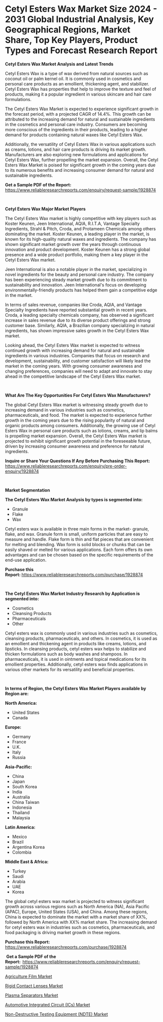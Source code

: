<p><h1>Cetyl Esters Wax Market Size 2024 - 2031 Global Industrial Analysis, Key Geographical Regions, Market Share, Top Key Players, Product Types and Forecast Research Report</h1></p><p><strong>Cetyl Esters Wax Market Analysis and Latest Trends</strong></p>
<p><p>Cetyl Esters Wax is a type of wax derived from natural sources such as coconut oil or palm kernel oil. It is commonly used in cosmetics and personal care products as an emollient, thickening agent, and stabilizer. Cetyl Esters Wax has properties that help to improve the texture and feel of products, making it a popular ingredient in various skincare and hair care formulations.</p><p>The Cetyl Esters Wax Market is expected to experience significant growth in the forecast period, with a projected CAGR of 14.4%. This growth can be attributed to the increasing demand for natural and sustainable ingredients in the cosmetics and personal care industry. Consumers are becoming more conscious of the ingredients in their products, leading to a higher demand for products containing natural waxes like Cetyl Esters Wax.</p><p>Additionally, the versatility of Cetyl Esters Wax in various applications such as creams, lotions, and hair care products is driving its market growth. Manufacturers are also exploring new formulations and applications for Cetyl Esters Wax, further propelling the market expansion. Overall, the Cetyl Esters Wax Market is poised for significant growth in the coming years due to its numerous benefits and increasing consumer demand for natural and sustainable ingredients.</p></p>
<p><strong>Get a Sample PDF of the Report:&nbsp;</strong> <a href="https://www.reliableresearchreports.com/enquiry/request-sample/1928874">https://www.reliableresearchreports.com/enquiry/request-sample/1928874</a></p>
<p>&nbsp;</p>
<p><strong>Cetyl Esters Wax Major Market Players</strong></p>
<p><p>The Cetyl Esters Wax market is highly competitive with key players such as Koster Keunen, Jeen International, AQIA, R.I.T.A, Vantage Specialty Ingredients, Strahl & Pitch, Croda, and Protameen Chemicals among others dominating the market. Koster Keunen, a leading player in the market, is known for its high-quality natural waxes and ingredients. The company has shown significant market growth over the years through continuous innovation and product development. Koster Keunen has a strong global presence and a wide product portfolio, making them a key player in the Cetyl Esters Wax market.</p><p>Jeen International is also a notable player in the market, specializing in novel ingredients for the beauty and personal care industry. The company has been experiencing steady market growth due to its commitment to sustainability and innovation. Jeen International's focus on developing environmentally-friendly products has helped them gain a competitive edge in the market.</p><p>In terms of sales revenue, companies like Croda, AQIA, and Vantage Specialty Ingredients have reported substantial growth in recent years. Croda, a leading specialty chemicals company, has observed a significant increase in sales revenue due to its diverse product offerings and strong customer base. Similarly, AQIA, a Brazilian company specializing in natural ingredients, has shown impressive sales growth in the Cetyl Esters Wax market.</p><p>Looking ahead, the Cetyl Esters Wax market is expected to witness continued growth with increasing demand for natural and sustainable ingredients in various industries. Companies that focus on research and development, sustainability, and customer satisfaction will likely lead the market in the coming years. With growing consumer awareness and changing preferences, companies will need to adapt and innovate to stay ahead in the competitive landscape of the Cetyl Esters Wax market.</p></p>
<p>&nbsp;</p>
<p><strong>What Are The Key Opportunities For Cetyl Esters Wax Manufacturers?</strong></p>
<p><p>The global Cetyl Esters Wax market is witnessing steady growth due to increasing demand in various industries such as cosmetics, pharmaceuticals, and food. The market is expected to experience further growth in the coming years due to the rising popularity of natural and organic products among consumers. Additionally, the growing use of Cetyl Esters Wax in personal care products such as lotions, creams, and lip balms is propelling market expansion. Overall, the Cetyl Esters Wax market is projected to exhibit significant growth potential in the foreseeable future, driven by increasing consumer awareness and preference for natural ingredients.</p></p>
<p><strong>Inquire or Share Your Questions If Any Before Purchasing This Report:</strong> <a href="https://www.reliableresearchreports.com/enquiry/pre-order-enquiry/1928874">https://www.reliableresearchreports.com/enquiry/pre-order-enquiry/1928874</a></p>
<p>&nbsp;</p>
<p><strong>Market Segmentation</strong></p>
<p><strong>The Cetyl Esters Wax Market Analysis by types is segmented into:</strong></p>
<p><ul><li>Granule</li><li>Flake</li><li>Wax</li></ul></p>
<p><p>Cetyl esters wax is available in three main forms in the market- granule, flake, and wax. Granule form is small, uniform particles that are easy to measure and handle. Flake form is thin and flat pieces that are convenient for melting and blending. Wax form is solid blocks or chunks that can be easily shaved or melted for various applications. Each form offers its own advantages and can be chosen based on the specific requirements of the end-use application.</p></p>
<p><strong>Purchase this Report:&nbsp;</strong><a href="https://www.reliableresearchreports.com/purchase/1928874">https://www.reliableresearchreports.com/purchase/1928874</a></p>
<p>&nbsp;</p>
<p><strong>The Cetyl Esters Wax Market Industry Research by Application is segmented into:</strong></p>
<p><ul><li>Cosmetics</li><li>Cleansing Products</li><li>Pharmaceuticals</li><li>Other</li></ul></p>
<p><p>Cetyl esters wax is commonly used in various industries such as cosmetics, cleansing products, pharmaceuticals, and others. In cosmetics, it is used as an emollient and thickening agent in products like creams, lotions, and lipsticks. In cleansing products, cetyl esters wax helps to stabilize and thicken formulations such as body washes and shampoos. In pharmaceuticals, it is used in ointments and topical medications for its emollient properties. Additionally, cetyl esters wax finds applications in various other markets for its versatility and beneficial properties.</p></p>
<p>&nbsp;</p>
<p><strong>In terms of Region, the Cetyl Esters Wax Market Players available by Region are:</strong></p>
<p>
    <p> <strong> North America: </strong>
        <ul>
            <li>United States</li>
            <li>Canada</li>
        </ul>
        </p> 
    <p> <strong> Europe: </strong>
        <ul>
            <li>Germany</li>
            <li>France</li>
            <li>U.K.</li>
            <li>Italy</li>
            <li>Russia</li>
        </ul>
        </p> 
    <p> <strong> Asia-Pacific: </strong>
        <ul>
            <li>China</li>
            <li>Japan</li>
            <li>South Korea</li>
            <li>India</li>
            <li>Australia</li>
            <li>China Taiwan</li>
            <li>Indonesia</li>
            <li>Thailand</li>
            <li>Malaysia</li>
        </ul>
        </p> 
    <p> <strong> Latin America: </strong>
        <ul>
            <li>Mexico</li>
            <li>Brazil</li>
            <li>Argentina Korea</li>
            <li>Colombia</li>
        </ul>
        </p> 
    <p> <strong> Middle East & Africa: </strong>
        <ul>
            <li>Turkey</li>
            <li>Saudi</li>
            <li>Arabia</li>
            <li>UAE</li>
            <li>Korea</li>
        </ul>
    </p>
    </p>
<p><p>The global cetyl esters wax market is projected to witness significant growth across various regions such as North America (NA), Asia Pacific (APAC), Europe, United States (USA), and China. Among these regions, China is expected to dominate the market with a market share of XX%, followed by North America with XX% market share. The increasing demand for cetyl esters wax in industries such as cosmetics, pharmaceuticals, and food packaging is driving market growth in these regions.</p></p>
<p><strong>Purchase this Report: </strong><a href="https://www.reliableresearchreports.com/purchase/1928874">https://www.reliableresearchreports.com/purchase/1928874</a></p>
<p>&nbsp;<strong>Get a Sample PDF of the Report:&nbsp;&nbsp;</strong><a href="https://www.reliableresearchreports.com/enquiry/request-sample/1928874">https://www.reliableresearchreports.com/enquiry/request-sample/1928874</a></p>
<p><strong></strong></p>
<p><p><a href="https://view.publitas.com/reportprime-1/agriculture-film-market-provides-detailed-segmentation-of-this-market-based-on-type-application-and-region-and-forecast-for-the-period-from-2024-2031/">Agriculture Film Market</a></p><p><a href="https://view.publitas.com/reportprime-1/rigid-contact-lenses-market-furnish-information-about-market-size-market-share-market-dynamics-and-projections-spanning-from-2024-to-2031/">Rigid Contact Lenses Market</a></p><p><a href="https://nifty-kite-d51.notion.site/Plasma-Separators-Market-Size-and-Examines-its-Market-Scope-with-a-Primary-Focus-on-Growth-Opportu-de79c9b2f8904f90b997d9ddd052e403">Plasma Separators Market</a></p><p><a href="https://ivy-potential-64b.notion.site/Automotive-Integrated-Circuit-ICs-Market-Size-Growth-and-Forecast-from-2024-2031-c3556926aeef48fda7f86f7769bbc842">Automotive Integrated Circuit (ICs) Market</a></p><p><a href="https://five-trouble-98a.notion.site/Non-Destructive-Testing-Equipment-NDTE-Market-Size-Growth-Outlook-from-2024-to-2031-projecting-a-15b0fc81174a4a14b977ddd77a7c175c">Non-Destructive Testing Equipment (NDTE) Market</a></p></p>